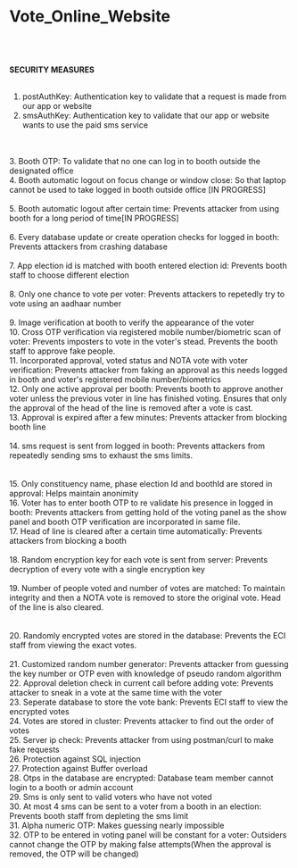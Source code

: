 # Vote_Online_Website
<br>
<br>
<br>
<b>SECURITY MEASURES</b><br><br>

1. postAuthKey: Authentication key to validate that a request is made from our app or website<br>
2. smsAuthKey: Authentication key to validate that our app or website wants to use the paid sms service<br>
<br>
<br>
3. Booth OTP: To validate that no one can log in to booth outside the designated office<br>
4. Booth automatic logout on focus change or window close: So that laptop cannot be used to take logged in booth outside office [IN PROGRESS]<br>
<br>
5. Booth automatic logout after certain time: Prevents attacker from using booth for a long period of time[IN PROGRESS]<br>
<br>
6. Every database update or create operation checks for logged in booth: Prevents attackers from crashing database<br>
<br>
7. App election id is matched with booth entered election id: Prevents booth staff to choose different election<br>
<br>
8. Only one chance to vote per voter: Prevents attackers to repetedly try to vote using an aadhaar number<br>
<br>
9. Image verification at booth to verify the appearance of the voter<br>
10. Cross OTP verification via registered mobile number/biometric scan of voter: Prevents imposters to vote in the voter's stead. Prevents the booth staff to approve fake people.<br>
11. Incorporated approval, voted status and NOTA vote with voter verification: Prevents attacker from faking an approval as this needs logged in booth and voter's registered mobile number/biometrics<br>
12. Only one active approval per booth: Prevents booth to approve another voter unless the previous voter in line has finished voting. Ensures that only the approval of the head of the line is removed after a vote is cast.<br>
13. Approval is expired after a few minutes: Prevents attacker from blocking booth line<br>
<br>
14. sms request is sent from logged in booth: Prevents attackers from repeatedly sending sms to exhaust the sms limits.<br>
<br>
<br>
15. Only constituency name, phase election Id and boothId are stored in approval: Helps maintain anonimity<br>
16. Voter has to enter booth OTP to re validate his presence in logged in booth: Prevents attackers from getting hold of the voting panel as the show panel and booth OTP verification are incorporated in same file.<br>
17. Head of line is cleared after a certain time automatically: Prevents attackers from blocking a booth<br> 
<br>
18. Random encryption key for each vote is sent from server: Prevents decryption of every vote with a single encryption key<br> 
<br>
19. Number of people voted and number of votes are matched: To maintain integrity and then a NOTA vote is removed to store the original vote. Head of the line is also cleared.<br>
<br>
<br>
20. Randomly encrypted votes are stored in the database: Prevents the ECI staff from viewing the exact votes.<br>
<br>
21. Customized random number generator: Prevents attacker from guessing the key number or OTP even with knowledge of pseudo random algorithm
<br>
22. Approval deletion check in current call before adding vote: Prevents attacker to sneak in a vote at the same time with the voter
<br>
23. Seperate database to store the vote bank: Prevents ECI staff to view the encrypted votes
<br>
24. Votes are stored in cluster: Prevents attacker to find out the order of votes
<br>
25. Server ip check: Prevents attacker from using postman/curl to make fake requests
<br>
26. Protection against SQL injection
<br>
27. Protection against Buffer overload
<br>
28. Otps in the database are encrypted: Database team member cannot login to a booth or admin account
<br>
29. Sms is only sent to valid voters who have not voted
<br>
30. At most 4 sms can be sent to a voter from a booth in an election: Prevents booth staff from depleting the sms limit
<br>
31. Alpha numeric OTP: Makes guessing nearly impossible
<br>
32. OTP to be entered in voting panel will be constant for a voter: Outsiders cannot change the OTP by making false attempts(When the approval is removed, the OTP will be changed)
<br>
<br>
<br>
<br>
